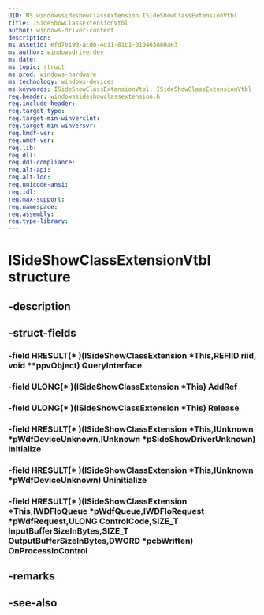 ```yaml
---
UID: NS.windowssideshowclassextension.ISideShowClassExtensionVtbl
title: ISideShowClassExtensionVtbl
author: windows-driver-content
description: 
ms.assetid: efd7e190-acd6-4d11-81c1-010463880ae3
ms.author: windowsdriverdev
ms.date: 
ms.topic: struct
ms.prod: windows-hardware
ms.technology: windows-devices
ms.keywords: ISideShowClassExtensionVtbl, ISideShowClassExtensionVtbl
req.header: windowssideshowclassextension.h
req.include-header:
req.target-type:
req.target-min-winverclnt:
req.target-min-winversvr:
req.kmdf-ver:
req.umdf-ver:
req.lib:
req.dll:
req.ddi-compliance:
req.alt-api:
req.alt-loc:
req.unicode-ansi:
req.idl:
req.max-support:
req.namespace:
req.assembly:
req.type-library:
---
```


# ISideShowClassExtensionVtbl structure

## -description



## -struct-fields

### -field HRESULT(* )(ISideShowClassExtension *This,REFIID riid, void **ppvObject) QueryInterface			
 	
### -field ULONG(* )(ISideShowClassExtension *This) AddRef			
 	
### -field ULONG(* )(ISideShowClassExtension *This) Release			
 	
### -field HRESULT(* )(ISideShowClassExtension *This,IUnknown *pWdfDeviceUnknown,IUnknown *pSideShowDriverUnknown) Initialize			
 	
### -field HRESULT(* )(ISideShowClassExtension *This,IUnknown *pWdfDeviceUnknown) Uninitialize			
 	
### -field HRESULT(* )(ISideShowClassExtension *This,IWDFIoQueue *pWdfQueue,IWDFIoRequest *pWdfRequest,ULONG ControlCode,SIZE_T InputBufferSizeInBytes,SIZE_T OutputBufferSizeInBytes,DWORD *pcbWritten) OnProcessIoControl			
 	
## -remarks

## -see-also